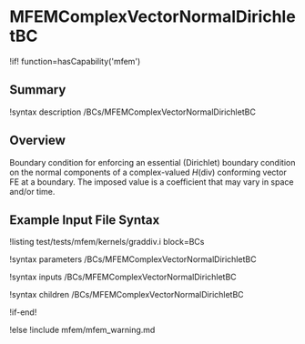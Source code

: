 # MFEMComplexVectorNormalDirichletBC

!if! function=hasCapability('mfem')

## Summary

!syntax description /BCs/MFEMComplexVectorNormalDirichletBC

## Overview

Boundary condition for enforcing an essential (Dirichlet) boundary condition on the normal
components of a complex-valued $H(\mathrm{div})$ conforming vector FE at a boundary. The imposed value is
a coefficient that may vary in space and/or time.

## Example Input File Syntax

!listing test/tests/mfem/kernels/graddiv.i block=BCs

!syntax parameters /BCs/MFEMComplexVectorNormalDirichletBC

!syntax inputs /BCs/MFEMComplexVectorNormalDirichletBC

!syntax children /BCs/MFEMComplexVectorNormalDirichletBC

!if-end!

!else
!include mfem/mfem_warning.md
